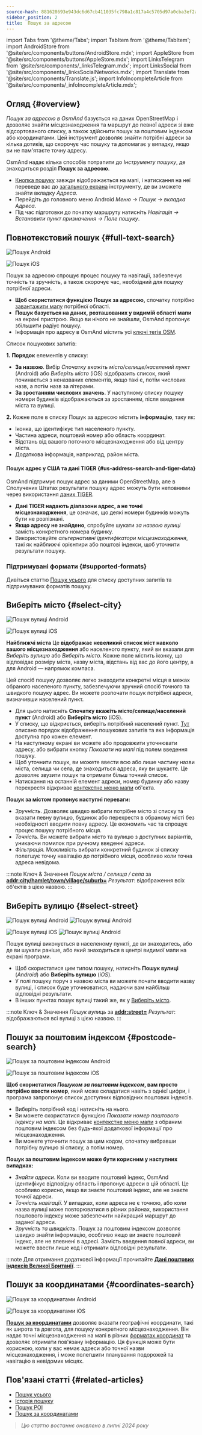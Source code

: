 ```yaml
---
source-hash: 881628693e943dc6d67cb411035fc798a1c817a4c5705d97a0cba3ef2a048665
sidebar_position: 2
title:  Пошук за адресою
---
```

import Tabs from '@theme/Tabs';
import TabItem from '@theme/TabItem';
import AndroidStore from '@site/src/components/buttons/AndroidStore.mdx';
import AppleStore from '@site/src/components/buttons/AppleStore.mdx';
import LinksTelegram from '@site/src/components/_linksTelegram.mdx';
import LinksSocial from '@site/src/components/_linksSocialNetworks.mdx';
import Translate from '@site/src/components/Translate.js';
import InfoIncompleteArticle from '@site/src/components/_infoIncompleteArticle.mdx';


<InfoIncompleteArticle/>

## Огляд {#overview}

*Пошук за адресою в OsmAnd* базується на даних OpenStreetMap і дозволяє знайти місцезнаходження та маршрут до певної адреси зі вже відсортованого списку, а також здійснити пошук за поштовим індексом або координатами. Цей інструмент дозволяє знайти потрібні адреси за кілька дотиків, що скорочує час пошуку та допомагає у випадку, якщо ви не пам'ятаєте точну адресу.

OsmAnd надає кілька способів потрапити до *Інструменту пошуку*, де знаходиться розділ **Пошук за адресою**.

- [Кнопка пошуку](../widgets/map-buttons.md#search) завжди відображається на мапі, і натискання на неї переведе вас до [загального екрана](#full-text-search) інструменту, де ви зможете знайти вкладку *Адреса*.
- Перейдіть до головного меню Android *Меню → Пошук → вкладка Адреса*.
- Під час підготовки до початку маршруту натисніть *Навігація → Встановити пункт призначення → Поле пошуку*.


## Повнотекстовий пошук {#full-text-search}

<Tabs groupId="operating-systems">

<TabItem value="android" label="Android">

![Пошук Android](@site/static/img/search/search_address_2_andr.png)

</TabItem>

<TabItem value="ios" label="iOS">

![Пошук iOS](@site/static/img/search/street_search_ios.png)

</TabItem>

</Tabs>

Пошук за адресою спрощує процес пошуку та навігації, забезпечує точність та зручність, а також скорочує час, необхідний для пошуку потрібної адреси.

- **Щоб скористатися функцією Пошук за адресою,** спочатку потрібно [завантажити мапу](../start-with/download-maps.md) потрібної області.
- **Пошук базується на даних, розташованих у видимій області мапи** на екрані пристрою. Якщо ви нічого не знайшли, OsmAnd пропонує збільшити радіус пошуку.
- Інформація про адресу в OsmAnd містить усі [ключі тегів OSM](https://wiki.openstreetmap.org/w/index.php?title=Key:addr).


Список пошукових запитів:

**1.** **Порядок** елементів у списку:

- **За назвою**. Вибір *Спочатку вкажіть місто/селище/населений пункт* (Android) або *Виберіть місто* (iOS) відобразить список, який починається з неназваних елементів, якщо такі є, потім числових назв, а потім назв за літерами.
- **За зростанням числових значень**. У наступному списку пошуку номери будинків відображаються за зростанням, після введення міста та вулиці.

**2.** Кожне поле в списку Пошук за адресою містить **інформацію**, таку як:

- Іконка, що ідентифікує тип населеного пункту.
- Частина адреси, поштовий номер або область координат.
- Відстань від вашого поточного місцезнаходження або від центру міста.
- Додаткова інформація, наприклад, район міста.


#### Пошук адрес у США та дані TIGER {#us-address-search-and-tiger-data}

OsmAnd підтримує пошук адрес за даними OpenStreetMap, але в Сполучених Штатах результати пошуку адрес можуть бути неповними через використання [даних TIGER](https://wiki.openstreetmap.org/wiki/TIGER).

- **Дані TIGER надають діапазони адрес, а не точні місцезнаходження**, це означає, що деякі номери будинків можуть бути не розпізнані.
- **Якщо адресу не знайдено**, спробуйте шукати *за назвою вулиці* замість конкретного номера будинку.
- Використовуйте *альтернативні ідентифікатори місцезнаходження*, такі як найближчі орієнтири або поштові індекси, щоб уточнити результати пошуку.


### Підтримувані формати {#supported-formats}

Дивіться статтю [Пошук усього](./search-all.md#basic-queries) для списку доступних запитів та підтримуваних форматів пошуку.


## Виберіть місто {#select-city}

<Tabs groupId="operating-systems">

<TabItem value="android" label="Android">

![Пошук вулиці Android](@site/static/img/search/town_search_android.png)

</TabItem>

<TabItem value="ios" label="iOS">

![Пошук вулиці iOS](@site/static/img/search/town_search_ios.png)

</TabItem>

</Tabs>

**Найближчі міста**
Це **відображає невеликий список міст навколо вашого місцезнаходження** або населеного пункту, який ви вказали для *Виберіть вулицю* або *Виберіть місто*. Кожне поле містить іконку, що відповідає розміру міста, назву міста, відстань від вас до його центру, а для Android — напрямок компаса.

Цей спосіб пошуку дозволяє легко знаходити конкретні місця в межах обраного населеного пункту, забезпечуючи зручний спосіб точного та швидкого пошуку адрес. Ви можете розпочати пошук потрібної адреси, визначивши населений пункт.

- Для цього натисніть **Спочатку вкажіть місто/селище/населений пункт** (Android) або **Виберіть місто** (iOS).
- У списку, що відкриється, виберіть потрібний населений пункт. [Тут](#full-text-search) описано порядок відображення пошукових запитів та яка інформація доступна про кожен елемент.
- На наступному екрані ви можете або продовжити уточнювати адресу, або вибрати кнопку *Показати на мапі* під полем введення пошуку.
- Щоб уточнити пошук, ви можете ввести всю або лише частину назви міста, селища чи села, де знаходиться адреса, яку ви шукаєте. Це дозволяє звузити пошук та отримати більш точний список.
- Натискання на останній елемент адреси, номер будинку або назву перехрестя відкриває [контекстне меню мапи](../map/map-context-menu.md#select-an-object-single-tap) об'єкта.

**Пошук за містом пропонує наступні переваги:**

- *Зручність*. Дозволяє швидко вибрати потрібне місто зі списку та вказати певну вулицю, будинок або перехрестя в обраному місті без необхідності вводити повну адресу. Це економить час та спрощує процес пошуку потрібного місця.
- *Точність.* Ви можете вибрати місто та вулицю з доступних варіантів, уникаючи помилок при ручному введенні адреси.
- *Фільтрація.* Можливість вибрати конкретний будинок зі списку полегшує точну навігацію до потрібного місця, особливо коли точна адреса невідома.

:::note Ключ & Значення
*Пошук міста / селища / села* за [**addr:city/hamlet/town/village/suburb=**](https://wiki.openstreetmap.org/w/index.php?title=Key:addr)
*Результат*: відображення всіх об'єктів з цією назвою.
:::


## Виберіть вулицю {#select-street}

<Tabs groupId="operating-systems">

<TabItem value="android" label="Android">

![Пошук вулиці Android](@site/static/img/search/street_search.png) ![Пошук вулиці Android](@site/static/img/search/street_search_1.png)

</TabItem>

<TabItem value="ios" label="iOS">

![Пошук вулиці iOS](@site/static/img/search/address_street_search_3_ios.png) ![Пошук вулиці Android](@site/static/img/search/address_street_search_4_ios.png)

</TabItem>

</Tabs>

Пошук вулиці виконується в населеному пункті, де ви знаходитесь, або де ви шукали раніше, або який знаходиться в центрі видимої мапи на екрані програми.

- Щоб скористатися цим типом пошуку, натисніть **Пошук вулиці** (*Android*) або **Виберіть вулицю** (*iOS*).
- У полі пошуку поруч з назвою міста ви можете почати вводити назву вулиці, і список буде уточнюватися, надаючи вам найбільш відповідні результати.
- В інших пунктах пошук вулиці такий же, як у [Виберіть місто](#select-city).

:::note Ключ & Значення
*Пошук вулиць* за [**addr:street=**](https://wiki.openstreetmap.org/w/index.php?title=Key:addr)
*Результат*: відображаються всі вулиці з цією назвою.
:::


## Пошук за поштовим індексом {#postcode-search}

<Tabs groupId="operating-systems">

<TabItem value="android" label="Android">

![Пошук за поштовим індексом Android](@site/static/img/search/postcode_android.png)

</TabItem>

<TabItem value="ios" label="iOS">

![Пошук за поштовим індексом iOS](@site/static/img/search/postcode_ios.png)

</TabItem>

</Tabs>

**Щоб скористатися *Пошуком за поштовим індексом*, вам просто потрібно ввести номер**, який може складатися навіть з однієї цифри, і програма запропонує список доступних відповідних поштових індексів.

- Виберіть потрібний код і натисніть на нього.
- Ви можете скористатися функцією *Показати *номер поштового індексу* на мапі*. Це відкриває [контекстне меню мапи](../map/map-context-menu.md#select-an-object-single-tap) з обраним поштовим індексом без будь-якої додаткової інформації про місцезнаходження.
- Ви можете уточнити пошук за цим кодом, спочатку вибравши потрібну вулицю зі списку, а потім номер.

**Пошук за поштовим індексом може бути корисним у наступних випадках:**

- *Знайти адреси*. Коли ви вводите поштовий індекс, OsmAnd ідентифікує відповідну область і пропонує адреси в цій області. Це особливо корисно, якщо ви знаєте поштовий індекс, але не знаєте точної адреси.
- *Точність навігації*. У випадках, коли адреса не є точною, або коли назва вулиці може повторюватися в різних районах, використання поштового індексу може забезпечити найкращий маршрут до заданої адреси.
- *Зручність та швидкість*. Пошук за поштовим індексом дозволяє швидко знайти інформацію, особливо якщо ви знаєте поштовий індекс, але не впевнені в адресі. Замість введення повної адреси, ви можете ввести лише код і отримати відповідні результати.

:::note
Для отримання додаткової інформації прочитайте **[Дані поштових індексів Великої Британії](https://github.com/hvdwolf/OsmAnd-UKpostcodes/releases)**.
:::


## Пошук за координатами {#coordinates-search}

<Tabs groupId="operating-systems">

<TabItem value="android" label="Android">

![Пошук за координатами Android](@site/static/img/search/coordinates_search_android.png)

</TabItem>

<TabItem value="ios" label="iOS">

![Пошук за координатами iOS](@site/static/img/search/coordinates_search_ios.png)

</TabItem>

</Tabs>

[**Пошук за координатами**](../search/search-coordinates.md) дозволяє вказати географічні координати, такі як широта та довгота, для пошуку конкретного місцезнаходження. Він надає точні місцезнаходження на мапі в різних [форматах координат](../search/search-coordinates.md#coordinates-search) та дозволяє отримати пов'язану інформацію. Ця функція може бути корисною, коли у вас немає адреси або точної назви місцезнаходження, і може полегшити планування подорожей та навігацію в невідомих місцях.


## Пов'язані статті {#related-articles}

- [Пошук усього](./search-all.md)
- [Історія пошуку](./search-history.md)
- [Пошук POI](./search-poi.md)
- [Пошук за координатами](./search-coordinates.md)

> *Цю статтю востаннє оновлено в липні 2024 року*